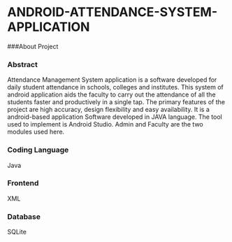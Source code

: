 # ANDROID-ATTENDANCE-SYSTEM-APPLICATION

###About Project

### Abstract 
Attendance Management System application is a software developed for daily student 
attendance in schools, colleges and institutes. This system of android application aids the 
faculty to carry out the attendance of all the students faster and productively in a single tap. 
The primary features of the project are high accuracy, design flexibility and easy availability.
It is a android-based application Software developed in JAVA language. The tool used to
implement is Android Studio. Admin and Faculty are the two modules used here.


### Coding Language
Java

### Frontend
XML

### Database 
SQLite


